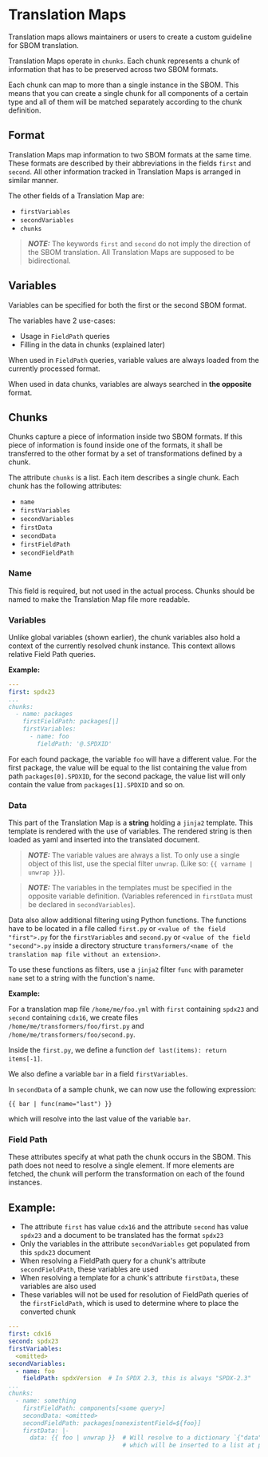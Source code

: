# Translation Maps

Translation maps allows maintainers or users to create
a custom guideline for SBOM translation.

Translation Maps operate in `chunks`. Each chunk represents
a chunk of information that has to be preserved across two
SBOM formats.

Each chunk can map to more than a single instance in the SBOM.
This means that you can create a single chunk for all components
of a certain type and all of them will be matched separately
according to the chunk definition.

## Format

Translation Maps map information to two SBOM formats at the same time.
These formats are described by their abbreviations in the fields `first`
and `second`. All other information tracked in Translation Maps is
arranged in similar manner.

The other fields of a Translation Map are:

- `firstVariables`
- `secondVariables`
- `chunks`

> **_NOTE:_** The keywords `first` and `second` do not imply the direction
> of the SBOM translation. All Translation Maps are supposed to be bidirectional.

## Variables

Variables can be specified for both the first or the second SBOM format.

The variables have 2 use-cases:

- Usage in `FieldPath` queries
- Filling in the data in chunks (explained later)

When used in `FieldPath` queries, variable values are always loaded from
the currently processed format.

When used in data chunks, variables are always searched in **the opposite** format.

## Chunks

Chunks capture a piece of information inside two SBOM formats. If this piece
of information is found inside one of the formats, it shall be transferred
to the other format by a set of transformations defined by a chunk.

The attribute `chunks` is a list. Each item describes a single chunk.
Each chunk has the following attributes:

- `name`
- `firstVariables`
- `secondVariables`
- `firstData`
- `secondData`
- `firstFieldPath`
- `secondFieldPath`

### Name

This field is required, but not used in the actual process. Chunks should be named
to make the Translation Map file more readable.

### Variables

Unlike global variables (shown earlier), the chunk variables also hold a context
of the currently resolved chunk instance. This context allows relative
Field Path queries.

**Example:**

```yaml
---
first: spdx23
...
chunks:
  - name: packages
    firstFieldPath: packages[|]
    firstVariables:
      - name: foo
        fieldPath: '@.SPDXID'
```

For each found package, the variable `foo` will have a different value. For the
first package, the value will be equal to the list containing the value from path
`packages[0].SPDXID`, for the second package, the value list will only contain the
value from `packages[1].SPDXID` and so on.


### Data

This part of the Translation Map is a **string** holding a `jinja2` template. This
template is rendered with the use of variables. The rendered string is then loaded
as yaml and inserted into the translated document.

> **_NOTE:_** The variable values are always a list. To only use a single object
> of this list, use the special filter `unwrap`. (Like so: `{{ varname | unwrap }}`).

> **_NOTE:_** The variables in the templates must be specified in the opposite
> variable definition. (Variables referenced in `firstData` must be declared in
> `secondVariables`).


Data also allow additional filtering using Python functions. The functions have
to be located in a file called `first.py` or `<value of the field "first">.py`
for the `firstVariables` and `second.py` or `<value of the field "second">.py`
inside a directory structure `transformers/<name of the translation map file without an extension>`.

To use these functions as filters, use a `jinja2` filter `func` with parameter
`name` set to a string with the function's name.

**Example:**

For a translation map file `/home/me/foo.yml` with `first` containing `spdx23`
and `second` containing `cdx16`, we create files
`/home/me/transformers/foo/first.py` and `/home/me/transformers/foo/second.py`.

Inside the `first.py`, we define a function `def last(items): return items[-1]`.

We also define a variable `bar` in a field `firstVariables`.

In `secondData` of a sample chunk, we can now use the following expression:

```
{{ bar | func(name="last") }}
```
which will resolve into the last value of the variable `bar`.

### Field Path

These attributes specify at what path the chunk occurs in the SBOM. This path
does not need to resolve a single element. If more elements are fetched, the
chunk will perform the transformation on each of the found instances.

## Example:

- The attribute `first` has value `cdx16` and
  the attribute `second` has value `spdx23` and a document
  to be translated has the format `spdx23`
- Only the variables in the attribute `secondVariables`
  get populated from this `spdx23` document
- When resolving a FieldPath query for a chunk's attribute
  `secondFieldPath`, these variables are used
- When resolving a template for a chunk's attribute
  `firstData`, these variables are also used
- These variables will not be used for resolution of
  FieldPath queries of the `firstFieldPath`, which is
  used to determine where to place the converted chunk

```yaml
---
first: cdx16
second: spdx23
firstVariables:
  <omitted>
secondVariables:
  - name: foo
    fieldPath: spdxVersion  # In SPDX 2.3, this is always "SPDX-2.3"
...
chunks:
  - name: something
    firstFieldPath: components[<some query>]
    secondData: <omitted>
    secondFieldPath: packages[nonexistentField=${foo}]
    firstData: |-
      data: {{ foo | unwrap }}  # Will resolve to a dictionary `{"data": "SPDX-2.3"}`
                                # which will be inserted to a list at path `components`
```